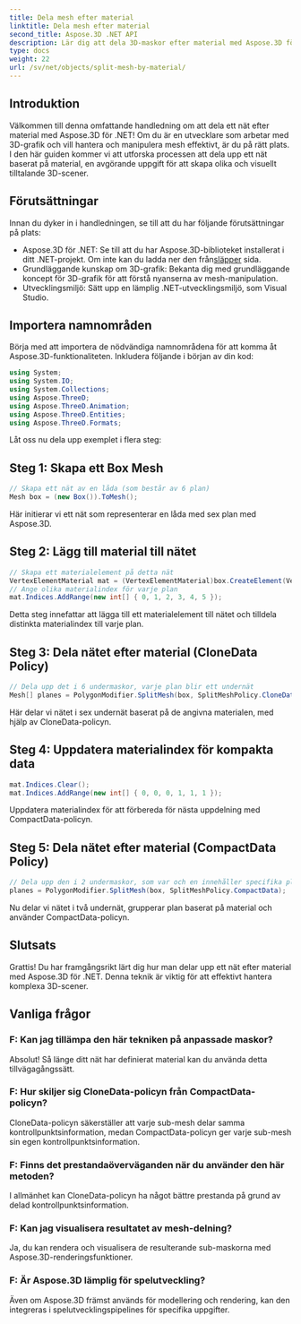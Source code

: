 ```yaml
---
title: Dela mesh efter material
linktitle: Dela mesh efter material
second_title: Aspose.3D .NET API
description: Lär dig att dela 3D-maskor efter material med Aspose.3D för .NET. Förbättra scenens organisation och effektivitet. Steg-för-steg-guide för utvecklare.
type: docs
weight: 22
url: /sv/net/objects/split-mesh-by-material/
---
```

## Introduktion
Välkommen till denna omfattande handledning om att dela ett nät efter material med Aspose.3D för .NET! Om du är en utvecklare som arbetar med 3D-grafik och vill hantera och manipulera mesh effektivt, är du på rätt plats. I den här guiden kommer vi att utforska processen att dela upp ett nät baserat på material, en avgörande uppgift för att skapa olika och visuellt tilltalande 3D-scener.
## Förutsättningar
Innan du dyker in i handledningen, se till att du har följande förutsättningar på plats:
-  Aspose.3D för .NET: Se till att du har Aspose.3D-biblioteket installerat i ditt .NET-projekt. Om inte kan du ladda ner den från[släpper](https://releases.aspose.com/3d/net/) sida.
- Grundläggande kunskap om 3D-grafik: Bekanta dig med grundläggande koncept för 3D-grafik för att förstå nyanserna av mesh-manipulation.
- Utvecklingsmiljö: Sätt upp en lämplig .NET-utvecklingsmiljö, som Visual Studio.
## Importera namnområden
Börja med att importera de nödvändiga namnområdena för att komma åt Aspose.3D-funktionaliteten. Inkludera följande i början av din kod:
```csharp
using System;
using System.IO;
using System.Collections;
using Aspose.ThreeD;
using Aspose.ThreeD.Animation;
using Aspose.ThreeD.Entities;
using Aspose.ThreeD.Formats;
```
Låt oss nu dela upp exemplet i flera steg:
## Steg 1: Skapa ett Box Mesh
```csharp
// Skapa ett nät av en låda (som består av 6 plan)
Mesh box = (new Box()).ToMesh();
```
Här initierar vi ett nät som representerar en låda med sex plan med Aspose.3D.
## Steg 2: Lägg till material till nätet
```csharp
// Skapa ett materialelement på detta nät
VertexElementMaterial mat = (VertexElementMaterial)box.CreateElement(VertexElementType.Material, MappingMode.Polygon, ReferenceMode.Index);
// Ange olika materialindex för varje plan
mat.Indices.AddRange(new int[] { 0, 1, 2, 3, 4, 5 });
```
Detta steg innefattar att lägga till ett materialelement till nätet och tilldela distinkta materialindex till varje plan.
## Steg 3: Dela nätet efter material (CloneData Policy)
```csharp
// Dela upp det i 6 undermaskor, varje plan blir ett undernät
Mesh[] planes = PolygonModifier.SplitMesh(box, SplitMeshPolicy.CloneData);
```
Här delar vi nätet i sex undernät baserat på de angivna materialen, med hjälp av CloneData-policyn.
## Steg 4: Uppdatera materialindex för kompakta data
```csharp
mat.Indices.Clear();
mat.Indices.AddRange(new int[] { 0, 0, 0, 1, 1, 1 });
```
Uppdatera materialindex för att förbereda för nästa uppdelning med CompactData-policyn.
## Steg 5: Dela nätet efter material (CompactData Policy)
```csharp
// Dela upp den i 2 undermaskor, som var och en innehåller specifika plan
planes = PolygonModifier.SplitMesh(box, SplitMeshPolicy.CompactData);
```
Nu delar vi nätet i två undernät, grupperar plan baserat på material och använder CompactData-policyn.
## Slutsats
Grattis! Du har framgångsrikt lärt dig hur man delar upp ett nät efter material med Aspose.3D för .NET. Denna teknik är viktig för att effektivt hantera komplexa 3D-scener.
## Vanliga frågor
### F: Kan jag tillämpa den här tekniken på anpassade maskor?
Absolut! Så länge ditt nät har definierat material kan du använda detta tillvägagångssätt.
### F: Hur skiljer sig CloneData-policyn från CompactData-policyn?
CloneData-policyn säkerställer att varje sub-mesh delar samma kontrollpunktsinformation, medan CompactData-policyn ger varje sub-mesh sin egen kontrollpunktsinformation.
### F: Finns det prestandaöverväganden när du använder den här metoden?
I allmänhet kan CloneData-policyn ha något bättre prestanda på grund av delad kontrollpunktsinformation.
### F: Kan jag visualisera resultatet av mesh-delning?
Ja, du kan rendera och visualisera de resulterande sub-maskorna med Aspose.3D-renderingsfunktioner.
### F: Är Aspose.3D lämplig för spelutveckling?
Även om Aspose.3D främst används för modellering och rendering, kan den integreras i spelutvecklingspipelines för specifika uppgifter.